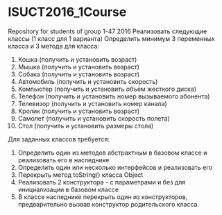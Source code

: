 # ISUCT2016_1Course
Repository for students of group 1-47 2016
Реализовать следующие классы (1 класс для 1 варианта) Определить минимум 3 переменных класса и 3 метода для класса:
 
 1. Кошка (получить и установить возраст)
 2. Мышка (получить и установить возраст)
 3. Собака (получить и установить возраст)
 4. Автомобиль (получить и установить скорость)
 5. Компьютер (получить и установить объем жесткого диска)
 6. Телефон (получить и установить номер вызываемого абонента)
 7. Телевизор (получить и установить номер канала)
 8. Кролик (получить и установить возраст)
 9. Самолет (получить и установить скорость полета)
 10. Стол (получить и установить размеры стола)
 
Для заданных классов требуется:
 1. Определить один из методов абстрактным в базовом классе и реализовать его в наследнике
 2. Определить один или несколько интерфейсов и реализовать его
 3. Перекрыть метод toString() класса Object
 4. Реализовать 2 конструктора - с параметрами и без для инициализации в базовом классе
 5. В классе наследнике перекрыть один из конструкторов, предварительно вызвав конструктор родительского класса.
